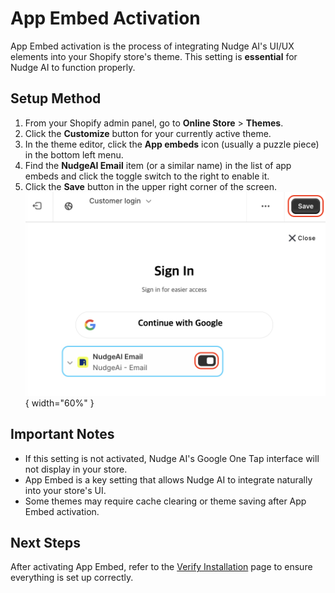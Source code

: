 # App Embed Activation

App Embed activation is the process of integrating Nudge AI's UI/UX elements into your Shopify store's theme. This setting is **essential** for Nudge AI to function properly.

## Setup Method

1. From your Shopify admin panel, go to **Online Store** > **Themes**.
2. Click the **Customize** button for your currently active theme.
3. In the theme editor, click the **App embeds** icon (usually a puzzle piece) in the bottom left menu.
4. Find the **NudgeAI Email** item (or a similar name) in the list of app embeds and click the toggle switch to the right to enable it.
5. Click the **Save** button in the upper right corner of the screen.
![Enable NudgeAI in Shopify App Embed settings](../../assets/images/shopify_app_embed_nudgeai.png){ width="60%" }

## Important Notes

- If this setting is not activated, Nudge AI's Google One Tap interface will not display in your store.
- App Embed is a key setting that allows Nudge AI to integrate naturally into your store's UI.
- Some themes may require cache clearing or theme saving after App Embed activation.

## Next Steps

After activating App Embed, refer to the [Verify Installation](../installation-check/index.md) page to ensure everything is set up correctly.
